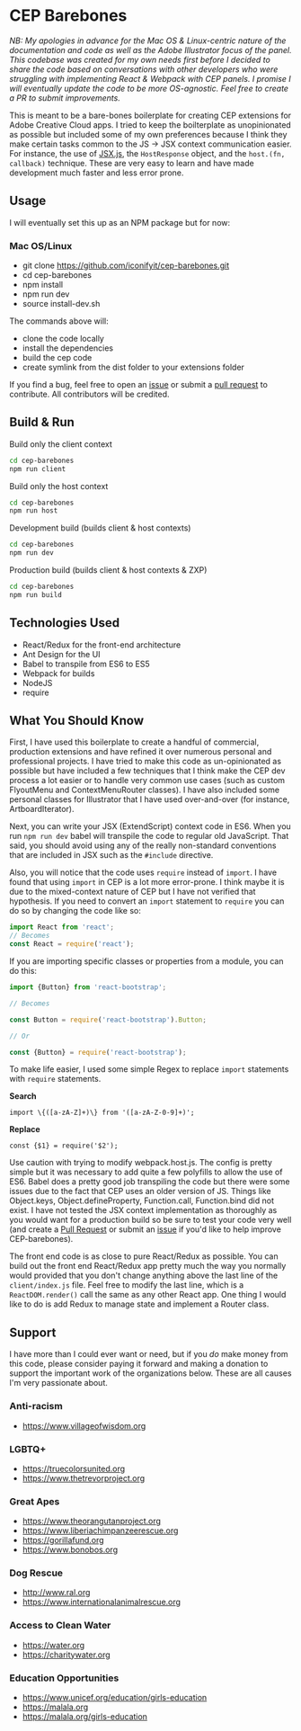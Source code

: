 # CEP Barebones

*NB: My apologies in advance for the Mac OS & Linux-centric nature of the documentation and code as well as the Adobe Illustrator focus of the panel. This codebase was created for my own needs first before I decided to share the code based on conversations with other developers who were struggling with implementing React & Webpack with CEP panels. I promise I will eventually update the code to be more OS-agnostic. Feel free to create a PR to submit improvements.*

This is meant to be a bare-bones boilerplate for creating CEP extensions for Adobe Creative Cloud apps. I tried to keep the boilterplate as unopinionated 
as possible but included some of my own preferences because I think they make certain tasks common to the JS -> JSX context communication easier. For instance, the use of [JSX.js](https://creative-scripts.com/jsx-js/), the `HostResponse` object, and the `host.(fn, callback)` technique. These are very easy to learn and have made development much faster and less error prone.

## Usage

I will eventually set this up as an NPM package but for now:

### Mac OS/Linux

- git clone https://github.com/iconifyit/cep-barebones.git
- cd cep-barebones
- npm install
- npm run dev
- source install-dev.sh

The commands above will:

- clone the code locally
- install the dependencies
- build the cep code
- create symlink from the dist folder to your extensions folder

If you find a bug, feel free to open an [issue](https://github.com/iconifyit/cep-barebones/issues) or submit a [pull request](https://github.com/iconifyit/cep-barebones/pulls) to contribute. All contributors will be credited.

## Build & Run

Build only the client context

```bash
cd cep-barebones
npm run client
```

Build only the host context

```bash
cd cep-barebones
npm run host
```

Development build (builds client & host contexts)

```bash
cd cep-barebones
npm run dev
```

Production build (builds client & host contexts & ZXP)

```bash
cd cep-barebones
npm run build
```

## Technologies Used
- React/Redux for the front-end architecture
- Ant Design for the UI
- Babel to transpile from ES6 to ES5
- Webpack for builds
- NodeJS
- require

## What You Should Know
First, I have used this boilerplate to create a handful of commercial, production extensions and have refined it over numerous personal and professional projects. I have tried to make this code as un-opinionated as possible but have included a few techniques that I think make the CEP dev process a lot easier or to handle very common use cases (such as custom FlyoutMenu  and ContextMenuRouter classes). I have also included some personal classes for Illustrator that I have used over-and-over (for instance, ArtboardIterator).

Next, you can write your JSX (ExtendScript) context code in ES6. When you run `npm run dev` babel will transpile the code to regular old JavaScript. That said, you should avoid using any of the really non-standard conventions that are included in JSX such as the `#include` directive.

Also, you will notice that the code uses `require` instead of `import`. I have found that using `import` in CEP is a lot more  error-prone. I think maybe it is due to the mixed-context nature of CEP but I have not verified that hypothesis. If you need to convert an `import` statement to `require` you can do so by changing the code like so:
```js
import React from 'react';
// Becomes
const React = require('react');
```

If you are importing specific classes or properties from a module, you can do this:

```js
import {Button} from 'react-bootstrap';

// Becomes

const Button = require('react-bootstrap').Button;

// Or

const {Button} = require('react-bootstrap');
```

To make life easier, I used some simple Regex to replace `import` statements with `require` statements. 

__Search__
```regex
import \{([a-zA-Z]+)\} from '([a-zA-Z-0-9]+)';
```

__Replace__
```regex
const {$1} = require('$2');
```


Use caution with trying to modify webpack.host.js. The config is pretty simple but it was necessary to add quite a few polyfills to allow the use of ES6. Babel does a pretty good job transpiling the code but there were some issues due to the fact that CEP uses an older version of JS. Things like Object.keys, Object.defineProperty, Function.call, Function.bind did not exist. I have not tested the JSX context implementation as thoroughly as you would want for a production build so be sure to test your code very well (and create a [Pull Request](https://github.com/iconifyit/cep-barebones/pulls) or submit an [issue](https://github.com/iconifyit/cep-barebones/issues) if you'd like to help improve CEP-barebones).

The front end code is as close to pure React/Redux as possible. You can build out the front end React/Redux app pretty much the way you normally would provided that you don't change anything above the last line of the `client/index.js` file. Feel free to modify the last line, which is a `ReactDOM.render()` call the same as any other React app. One thing I would like to do is add Redux to manage state and implement a Router class.

## Support
I have more than I could ever want or need, but if you _do_ make money from this code, please consider paying it forward and making a donation to support the important work of the organizations below. These are all causes I'm very passionate about.

### Anti-racism
- https://www.villageofwisdom.org

### LGBTQ+
- https://truecolorsunited.org
- https://www.thetrevorproject.org

### Great Apes
- https://www.theorangutanproject.org
- https://www.liberiachimpanzeerescue.org
- https://gorillafund.org
- https://www.bonobos.org

### Dog Rescue
- http://www.ral.org
- https://www.internationalanimalrescue.org

### Access to Clean Water
- https://water.org
- https://charitywater.org

### Education Opportunities
- https://www.unicef.org/education/girls-education
- https://malala.org
- https://malala.org/girls-education
